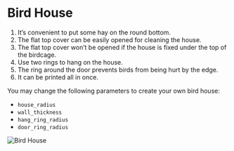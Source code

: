 # Bird House

[](https://www.youtube.com/watch?v=IRUEm-B8YaI)

1. It’s convenient to put some hay on the round bottom.
2. The flat top cover can be easily opened for cleaning the house.
3. The flat top cover won’t be opened if the house is fixed under the top of the birdcage. 
4. Use two rings to hang on the house.
5. The ring around the door prevents birds from being hurt by the edge. 
6. It can be printed all in once.

You may change the following parameters to create your own bird house:
- `house_radius`
- `wall_thickness`
- `hang_ring_radius`
- `door_ring_radius`

![Bird House](http://thingiverse-production-new.s3.amazonaws.com/renders/57/af/95/1a/75/e45283242b0bbc9b37575eba250b1c21_preview_featured.JPG)